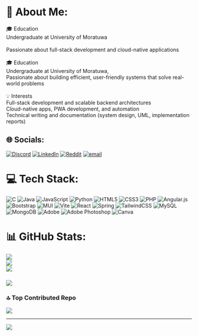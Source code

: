 # 💫 About Me:
🎓 Education<br>Undergraduate at University of Moratuwa<br><br>Passionate about full-stack development and cloud-native applications<br><br>🎓 Education<br>Undergraduate at University of Moratuwa, <br>Passionate about building efficient, user-friendly systems that solve real-world problems<br><br>💡 Interests<br>Full-stack development and scalable backend architectures<br>Cloud-native apps, PWA development, and automation<br>Technical writing and documentation (system design, UML, implementation reports)


## 🌐 Socials:
[![Discord](https://img.shields.io/badge/Discord-%237289DA.svg?logo=discord&logoColor=white)](https://discord.gg/MinulCK) [![LinkedIn](https://img.shields.io/badge/LinkedIn-%230077B5.svg?logo=linkedin&logoColor=white)](https://www.linkedin.com/in/minul-chathumal-b2784725b/) [![Reddit](https://img.shields.io/badge/Reddit-%23FF4500.svg?logo=Reddit&logoColor=white)](https://reddit.com/user/MinulCk) [![email](https://img.shields.io/badge/Email-D14836?logo=gmail&logoColor=white)](mailto:minulck@gmail.com) 

# 💻 Tech Stack:
![C](https://img.shields.io/badge/c-%2300599C.svg?style=for-the-badge&logo=c&logoColor=white) ![Java](https://img.shields.io/badge/java-%23ED8B00.svg?style=for-the-badge&logo=openjdk&logoColor=white) ![JavaScript](https://img.shields.io/badge/javascript-%23323330.svg?style=for-the-badge&logo=javascript&logoColor=%23F7DF1E) ![Python](https://img.shields.io/badge/python-3670A0?style=for-the-badge&logo=python&logoColor=ffdd54) ![HTML5](https://img.shields.io/badge/html5-%23E34F26.svg?style=for-the-badge&logo=html5&logoColor=white) ![CSS3](https://img.shields.io/badge/css3-%231572B6.svg?style=for-the-badge&logo=css3&logoColor=white) ![PHP](https://img.shields.io/badge/php-%23777BB4.svg?style=for-the-badge&logo=php&logoColor=white) ![Angular.js](https://img.shields.io/badge/angular.js-%23E23237.svg?style=for-the-badge&logo=angularjs&logoColor=white) ![Bootstrap](https://img.shields.io/badge/bootstrap-%238511FA.svg?style=for-the-badge&logo=bootstrap&logoColor=white) ![MUI](https://img.shields.io/badge/MUI-%230081CB.svg?style=for-the-badge&logo=mui&logoColor=white) ![Vite](https://img.shields.io/badge/vite-%23646CFF.svg?style=for-the-badge&logo=vite&logoColor=white) ![React](https://img.shields.io/badge/react-%2320232a.svg?style=for-the-badge&logo=react&logoColor=%2361DAFB) ![Spring](https://img.shields.io/badge/spring-%236DB33F.svg?style=for-the-badge&logo=spring&logoColor=white) ![TailwindCSS](https://img.shields.io/badge/tailwindcss-%2338B2AC.svg?style=for-the-badge&logo=tailwind-css&logoColor=white) ![MySQL](https://img.shields.io/badge/mysql-4479A1.svg?style=for-the-badge&logo=mysql&logoColor=white) ![MongoDB](https://img.shields.io/badge/MongoDB-%234ea94b.svg?style=for-the-badge&logo=mongodb&logoColor=white) ![Adobe](https://img.shields.io/badge/adobe-%23FF0000.svg?style=for-the-badge&logo=adobe&logoColor=white) ![Adobe Photoshop](https://img.shields.io/badge/adobe%20photoshop-%2331A8FF.svg?style=for-the-badge&logo=adobe%20photoshop&logoColor=white) ![Canva](https://img.shields.io/badge/Canva-%2300C4CC.svg?style=for-the-badge&logo=Canva&logoColor=white)
# 📊 GitHub Stats:
![](https://github-readme-stats.vercel.app/api?username=Minulck&theme=dark&hide_border=false&include_all_commits=true&count_private=true)<br/>
![](https://nirzak-streak-stats.vercel.app/?user=Minulck&theme=dark&hide_border=false)<br/>
![](https://github-readme-stats.vercel.app/api/top-langs/?username=Minulck&theme=dark&hide_border=false&include_all_commits=true&count_private=true&layout=compact)

###
![](https://quotes-github-readme.vercel.app/api?type=horizontal&theme=radical)

### 🔝 Top Contributed Repo
![](https://github-contributor-stats.vercel.app/api?username=Minulck&limit=5&theme=dark&combine_all_yearly_contributions=true)

---
[![](https://visitcount.itsvg.in/api?id=Minulck&icon=0&color=0)](https://visitcount.itsvg.in)

<!-- Proudly created with GPRM ( https://gprm.itsvg.in ) -->
